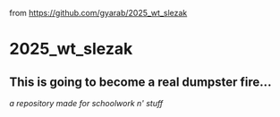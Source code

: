 from <https://github.com/gyarab/2025_wt_slezak>

# 2025_wt_slezak
## This is going to become a real dumpster fire...
*a repository made for schoolwork n' stuff*
